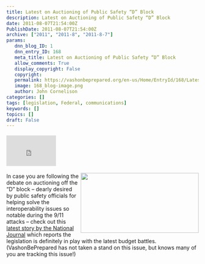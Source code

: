 ```yaml
---
title: Latest on Auctioning of Public Safety “D” Block
description: Latest on Auctioning of Public Safety “D” Block
date: 2011-08-07T21:54:00Z
PublishDate: 2011-08-07T21:54:00Z
archive: ["2011", "2011-8", "2011-8-7"]
params:
   dnn_blog_ID: 1
   dnn_entry_ID: 168
   meta_title: Latest on Auctioning of Public Safety “D” Block
   allow_comments: True
   display_copyright: False
   copyright: 
   permalink: https://vashonbeprepared.org/en-us/Home/EntryId/168/Latest-on-Auctioning-of-Public-Safety-ldquo-D-rdquo-Block
   image: 168_blog-image.png
   author: John Cornelison
categories: []
tags: [legislation, Federal, communications]
keywords: []
topics: []
draft: False
---
```


<div class="wlWriterHeaderFooter" style="padding-bottom: 4px; margin: 0px; padding-left: 0px; padding-right: 0px; float: none; padding-top: 4px;"><iframe src="http://www.facebook.com/widgets/like.php?href=http://vashoneoc.org/Blogs/VashonPreparedness/tabid/164/EntryId/168/Latest-on-Auctioning-of-Public-Safety-ldquo-D-rdquo-Block.aspx" frameborder="0" scrolling="no" style="width: 130px; height: 80px;border: medium none;"></iframe></div>
<p><a href="http://www.psafirst.org/" title="Public Safety Alliance's ad promoting public use of the " target="_blank"><img alt="" width="404" height="211" style="margin: 0px 0px 5px 5px; width: 309px; display: inline; float: right; height: 157px;" src="http://www.psafirst.org/uploads/images/CALLSMALL11.jpg" /></a>In case you are following the debate on auctioning off the &ldquo;D&rdquo; block &ndash; dearly desired by public safety officials for helping solve the interoperability issues so notable during the 9/11 attacks &ndash; check out this <a href="http://techdailydose.nationaljournal.com/2011/08/public-safety-officials-turnin.php" target="_blank">latest story by the National Journal</a> which reports the legislation is definitely in play with the latest budget battles. (VashonBePrepared has not taken a stand on this issue, but knows many of you are tracking this issue!)</p>
